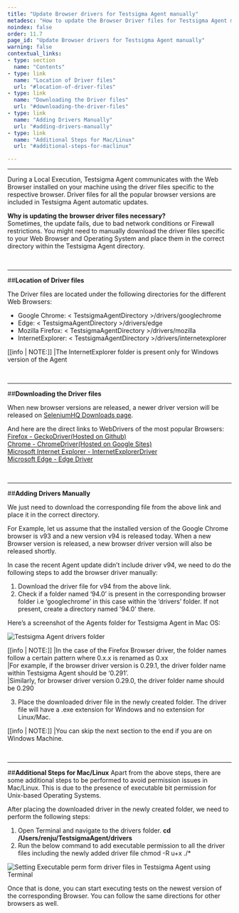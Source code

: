 ```yaml
---
title: "Update Browser drivers for Testsigma Agent manually"
metadesc: "How to update the Browser Driver files for Testsigma Agent manually."
noindex: false
order: 11.7
page_id: "Update Browser drivers for Testsigma Agent manually"
warning: false
contextual_links:
- type: section
  name: "Contents"
- type: link
  name: "Location of Driver files"
  url: "#location-of-driver-files"
- type: link
  name: "Downloading the Driver files"
  url: "#downloading-the-driver-files"
- type: link
  name: "Adding Drivers Manually"
  url: "#adding-drivers-manually"
- type: link
  name: "Additional Steps for Mac/Linux"
  url: "#additional-steps-for-maclinux"

---
```


---
During a Local Execution, Testsigma Agent communicates with the Web Browser installed on your machine using the driver files specific to the respective browser. Driver files for all the popular browser versions are included in Testsigma Agent automatic updates.

**Why is updating the browser driver files necessary?**<br>
Sometimes, the update fails, due to bad network conditions or Firewall restrictions. You might need to manually download the driver files specific to your Web Browser and Operating System and place them in the correct directory within the Testsigma Agent directory.

<br>

---
##**Location of Driver files**

The Driver files are located under the following directories for the different Web Browsers:<br>
- Google Chrome: < TestsigmaAgentDirectory >/drivers/googlechrome
- Edge: < TestsigmaAgentDirectory >/drivers/edge
- Mozilla Firefox: < TestsigmaAgentDirectory >/drivers/mozilla
- InternetExplorer: < TestsigmaAgentDirectory >/drivers/internetexplorer

[[info | NOTE:]]
|The InternetExplorer folder is present only for Windows version of the Agent

<br>

---
##**Downloading the Driver files**

When new browser versions are released, a newer driver version will be released on [SeleniumHQ Downloads page](http://www.seleniumhq.org/download/).

And here are the direct links to WebDrivers of the most popular Browsers:<br>
[Firefox - GeckoDriver(Hosted on Github)](https://github.com/mozilla/geckodriver/releases)<br>
[Chrome - ChromeDriver(Hosted on Google Sites)](https://sites.google.com/a/chromium.org/chromedriver/downloads)<br>
[Microsoft Internet Explorer - InternetExplorerDriver](https://www.seleniumhq.org/download/)<br>
[Microsoft Edge - Edge Driver](https://developer.microsoft.com/en-us/microsoft-edge/tools/webdriver/)<br>

<br>

---
##**Adding Drivers Manually**

We just need to download the corresponding file from the above link and place it in the correct directory.

For Example, let us assume that the installed version of the Google Chrome browser is v93 and a new version v94 is released today. When a new Browser version is released, a new browser driver version will also be released shortly.

In case the recent Agent update didn’t include driver v94, we need to do the following steps to add the browser driver manually:

1. Download the driver file for v94 from the above link.
2. Check if a folder named ‘94.0’ is present in the corresponding browser folder i.e ‘googlechrome’ in this case within the ‘drivers’ folder. If not present, create a directory named '94.0' there.

Here’s a screenshot of the Agents folder for Testsigma Agent in Mac OS:

![Testsigma Agent drivers folder](https://docs.testsigma.com/images/update-drivers-manually/testsigma-agent-drivers-folder.png)

[[info | NOTE:]]
|In the case of the Firefox Browser driver, the folder names follow a certain pattern where 0.x.x is renamed as 0.xx<br>
|For example, if the browser driver version is 0.29.1, the driver folder name within Testsigma Agent should be ‘0.291’.<br>
|Similarly, for browser driver version 0.29.0, the driver folder name should be 0.290

3. Place the downloaded driver file in the newly created folder. The driver file will have a .exe extension for Windows and no extension for Linux/Mac.

[[info | NOTE:]]
|You can skip the next section to the end if you are on Windows Machine.

<br>

---
##**Additional Steps for Mac/Linux**
Apart from the above steps, there are some additional steps to be performed to avoid permission issues in Mac/Linux. This is due to the presence of executable bit permission for Unix-based Operating Systems.

After placing the downloaded driver in the newly created folder, we need to perform the following steps:

1. Open Terminal and navigate to the drivers folder.
**cd /Users/renju/TestsigmaAgent/drivers**
2. Run the below command to add executable permission to all the driver files including the newly added driver file
chmod -R u+x ./*

![Setting Executable perm form driver files in Testsigma Agent using Terminal](https://docs.testsigma.com/images/update-drivers-manually/ts-agent-set-exec-permission-new-driver.png)

Once that is done, you can start executing tests on the newest version of the corresponding Browser. You can follow the same directions for other browsers as well.

  
